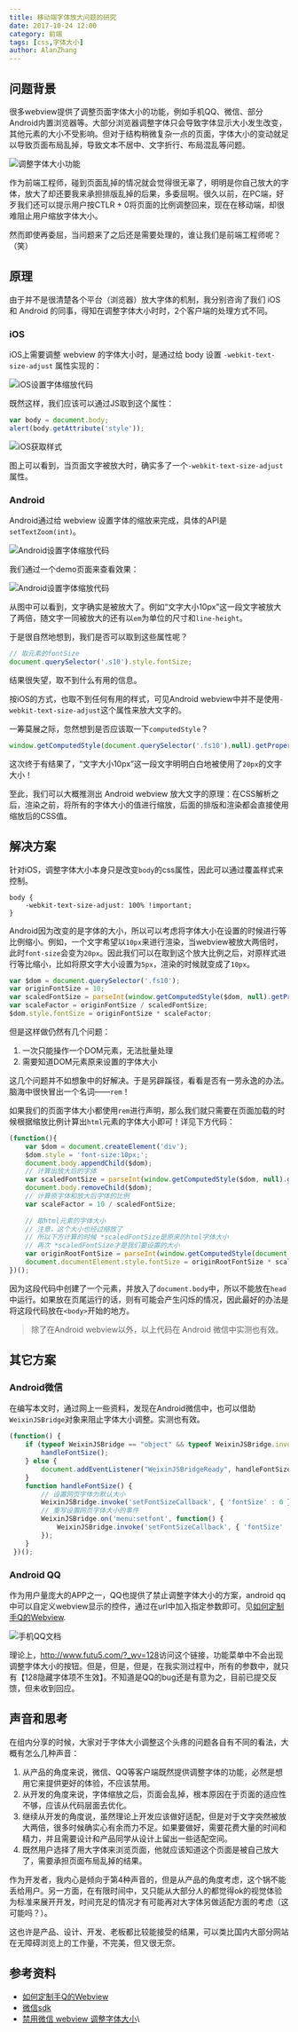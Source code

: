 ```yaml
---
title: 移动端字体放大问题的研究
date: 2017-10-24 12:00
category: 前端
tags: [css,字体大小]
author: AlanZhang
---
```


## 问题背景

很多webview提供了调整页面字体大小的功能，例如手机QQ、微信、部分Android内置浏览器等。大部分浏览器调整字体只会导致字体显示大小发生改变，其他元素的大小不受影响。但对于结构稍微复杂一点的页面，字体大小的变动就足以导致页面布局乱掉，导致文本不居中、文字折行、布局混乱等问题。

![调整字体大小功能](/images/2017-10-24-mobile-browser-font-size/1.png)

作为前端工程师，碰到页面乱掉的情况就会觉得很无辜了，明明是你自己放大的字体，放大了却还要我来承担排版乱掉的后果，多委屈啊。很久以前，在PC端，好歹我们还可以提示用户按CTLR + 0将页面的比例调整回来，现在在移动端，却很难阻止用户缩放字体大小。

然而即使再委屈，当问题来了之后还是需要处理的，谁让我们是前端工程师呢？（笑）

## 原理

由于并不是很清楚各个平台（浏览器）放大字体的机制，我分别咨询了我们 iOS 和 Android 的同事，得知在调整字体大小时时，2个客户端的处理方式不同。

<!-- more -->

### iOS

iOS上需要调整 webview 的字体大小时，是通过给 body 设置 `-webkit-text-size-adjust` 属性实现的：

![iOS设置字体缩放代码](/images/2017-10-24-mobile-browser-font-size/2.png)
 
既然这样，我们应该可以通过JS取到这个属性：

```javascript
var body = document.body;
alert(body.getAttribute('style'));
```

![iOS获取样式](/images/2017-10-24-mobile-browser-font-size/3.png)

图上可以看到，当页面文字被放大时，确实多了一个`-webkit-text-size-adjust`属性。

### Android

Android通过给 webview 设置字体的缩放来完成，具体的API是`setTextZoom(int)`。

![Android设置字体缩放代码](/images/2017-10-24-mobile-browser-font-size/4.png)

我们通过一个demo页面来查看效果：

![Android设置字体缩放代码](/images/2017-10-24-mobile-browser-font-size/5.jpg)

从图中可以看到，文字确实是被放大了。例如“文字大小10px”这一段文字被放大了两倍，随文字一同被放大的还有以`em`为单位的尺寸和`line-height`。

于是很自然地想到，我们是否可以取到这些属性呢？

```javascript
// 取元素的fontSize
document.querySelector('.s10').style.fontSize;
```

结果很失望，取不到什么有用的信息。

按iOS的方式，也取不到任何有用的样式，可见Android webview中并不是使用`-webkit-text-size-adjust`这个属性来放大文字的。

一筹莫展之际，忽然想到是否应该取一下`computedStyle`？

```javascript
window.getComputedStyle(document.querySelector('.fs10'),null).getPropertyValue('font-size')
```

这次终于有结果了，“文字大小10px”这一段文字明明白白地被使用了`20px`的文字大小！

至此，我们可以大概推测出 Android webview 放大文字的原理：在CSS解析之后，渲染之前，将所有的字体大小的值进行缩放，后面的排版和渲染都会直接使用缩放后的CSS值。

## 解决方案

针对iOS，调整字体大小本身只是改变`body`的css属性，因此可以通过覆盖样式来控制。
    
```
body {
    -webkit-text-size-adjust: 100% !important;
}
```

Android因为改变的是字体的大小，所以可以考虑将字体大小在设置的时候进行等比例缩小。例如，一个文字希望以`10px`来进行渲染，当webview被放大两倍时，此时`font-size`会变为`20px`。因此我们可以在取到这个放大比例之后，对原样式进行等比缩小，比如将原文字大小设置为`5px`，渲染的时候就变成了`10px`。

```javascript
var $dom = document.querySelector('.fs10');
var originFontSize = 10;
var scaledFontSize = parseInt(window.getComputedStyle($dom, null).getPropertyValue('font-size'));
var scaleFactor = originFontSize / scaledFontSize;
$dom.style.fontSize = originFontSize * scaleFactor;
```

但是这样做仍然有几个问题：

1. 一次只能操作一个DOM元素，无法批量处理
2. 需要知道DOM元素原来设置的字体大小

这几个问题并不如想象中的好解决。于是另辟蹊径，看看是否有一劳永逸的办法。脑海中很快冒出一个名词——`rem`！

如果我们的页面字体大小都使用`rem`进行声明，那么我们就只需要在页面加载的时候根据缩放比例计算出`html`元素的字体大小即可！详见下方代码：

```javascript
(function(){
    var $dom = document.createElement('div');
    $dom.style = 'font-size:10px;';
    document.body.appendChild($dom);
    // 计算出放大后的字体
    var scaledFontSize = parseInt(window.getComputedStyle($dom, null).getPropertyValue('font-size'));
    document.body.removeChild($dom);
    // 计算原字体和放大后字体的比例
    var scaleFactor = 10 / scaledFontSize;
    
    // 取html元素的字体大小
    // 注意，这个大小也经过缩放了
    // 所以下方计算的时候 *scaledFontSize是原来的html字体大小
    // 再次 *scaledFontSize才是我们要设置的大小
    var originRootFontSize = parseInt(window.getComputedStyle(document.documentElement, null).getPropertyValue('font-size'));
    document.documentElement.style.fontSize = originRootFontSize * scaleFactor * scaleFactor + 'px';
})();
```

因为这段代码中创建了一个元素，并放入了`document.body`中，所以不能放在`head`中运行。如果放在页尾运行的话，则有可能会产生闪烁的情况，因此最好的办法是将这段代码放在`<body>`开始的地方。

> 除了在Android webview以外，以上代码在 Android 微信中实测也有效。

## 其它方案

### Android微信

在编写本文时，通过网上一些资料，发现在Android微信中，也可以借助`WeixinJSBridge`对象来阻止字体大小调整。实测也有效。

```javascript
(function() {
    if (typeof WeixinJSBridge == "object" && typeof WeixinJSBridge.invoke == "function") {
        handleFontSize();
    } else {
        document.addEventListener("WeixinJSBridgeReady", handleFontSize, false);
    }
    function handleFontSize() {
        // 设置网页字体为默认大小
        WeixinJSBridge.invoke('setFontSizeCallback', { 'fontSize' : 0 });
        // 重写设置网页字体大小的事件
        WeixinJSBridge.on('menu:setfont', function() {
            WeixinJSBridge.invoke('setFontSizeCallback', { 'fontSize' : 0 });
        });
    }
 })();
```

### Android QQ

作为用户量庞大的APP之一，QQ也提供了禁止调整字体大小的方案，android qq中可以自定义webview显示的控件，通过在url中加入指定参数即可。见[如何定制手Q的Webview](http://wiki.open.qq.com/wiki/%E5%A6%82%E4%BD%95%E5%AE%9A%E5%88%B6%E6%89%8BQ%E7%9A%84Webview).

![手机QQ文档](/images/2017-10-24-mobile-browser-font-size/6.png)

理论上，<http://www.futu5.com/?_wv=128>访问这个链接，功能菜单中不会出现调整字体大小的按钮。但是，但是，但是，在我实测过程中，所有的参数中，就只有【128隐藏字体项不生效】。不知道是QQ的bug还是有意为之，目前已提交反馈，但未收到回应。

## 声音和思考

在组内分享的时候，大家对于字体大小调整这个头疼的问题各自有不同的看法，大概有怎么几种声音：

1. 从产品的角度来说，微信、QQ等客户端既然提供调整字体的功能，必然是想用它来提供更好的体验，不应该禁用。
2. 从开发的角度来说，字体缩放之后，页面会乱掉，根本原因在于页面的适应性不够，应该从代码层面去优化。
3. 继续从开发的角度说，虽然理论上开发应该做好适配，但是对于文字突然被放大两倍，很多时候确实心有余而力不足。如果要做好，需要花费大量的时间和精力，并且需要设计和产品同学从设计上留出一些适配空间。
4. 既然用户选择了用大字体来浏览页面，他就应该知道这个页面是被自己放大了，需要承担页面布局乱掉的结果。

作为开发者，我内心是倾向于第4种声音的，但是从产品的角度考虑，这个锅不能丢给用户。另一方面，在有限时间中，又只能从大部分人的都觉得ok的视觉体验为标准来展开开发，时间充足的情况才有可能再对大字体另做适配方面的考虑（这可能吗？）。

这也许是产品、设计、开发、老板都比较能接受的结果，可以类比国内大部分网站在无障碍浏览上的工作量，不完美，但又很无奈。

## 参考资料

- [如何定制手Q的Webview](http://wiki.open.qq.com/wiki/%E5%A6%82%E4%BD%95%E5%AE%9A%E5%88%B6%E6%89%8BQ%E7%9A%84Webview)
- [微信sdk](http://qydev.weixin.qq.com/wiki/index.php?title=%E5%BE%AE%E4%BF%A1JS-SDK%E6%8E%A5%E5%8F%A3#.E9.99.84.E5.BD.953-.E6.89.80.E6.9C.89JS.E6.8E.A5.E5.8F.A3.E5.88.97.E8.A1.A8)
- [禁用微信 webview 调整字体大小](https://zhuanlan.zhihu.com/p/21574121)\
